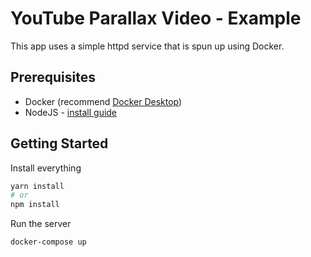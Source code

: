 # YouTube Parallax Video - Example

This app uses a simple httpd service that is spun up using Docker.

## Prerequisites

- Docker (recommend [Docker Desktop](https://www.docker.com/products/docker-desktop))
- NodeJS - [install guide](https://nodejs.org/en/download/)

## Getting Started

Install everything

```bash
yarn install
# or
npm install
```

Run the server

```
docker-compose up
```
